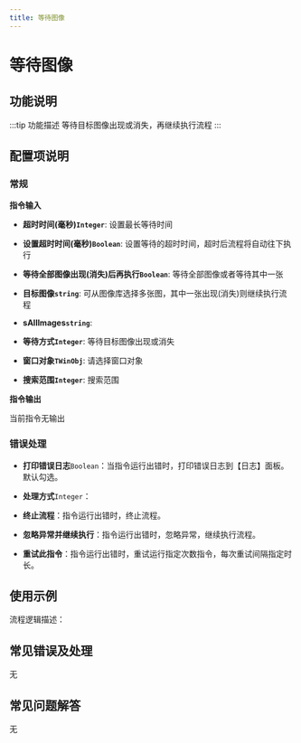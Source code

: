```yaml
---
title: 等待图像
---
```


# 等待图像

## 功能说明

:::tip 功能描述
等待目标图像出现或消失，再继续执行流程
:::

## 配置项说明

### 常规

**指令输入**

- **超时时间(毫秒)`Integer`**: 设置最长等待时间

- **设置超时时间(毫秒)`Boolean`**: 设置等待的超时时间，超时后流程将自动往下执行

- **等待全部图像出现(消失)后再执行`Boolean`**: 等待全部图像或者等待其中一张

- **目标图像`string`**: 可从图像库选择多张图，其中一张出现(消失)则继续执行流程

- **sAllImages`string`**: 

- **等待方式`Integer`**: 等待目标图像出现或消失

- **窗口对象`TWinObj`**: 请选择窗口对象

- **搜索范围`Integer`**: 搜索范围


**指令输出**

当前指令无输出

### 错误处理

- **打印错误日志**`Boolean`：当指令运行出错时，打印错误日志到【日志】面板。默认勾选。

- **处理方式**`Integer`：

 - **终止流程**：指令运行出错时，终止流程。

 - **忽略异常并继续执行**：指令运行出错时，忽略异常，继续执行流程。

 - **重试此指令**：指令运行出错时，重试运行指定次数指令，每次重试间隔指定时长。

## 使用示例

流程逻辑描述：

## 常见错误及处理

无

## 常见问题解答

无

